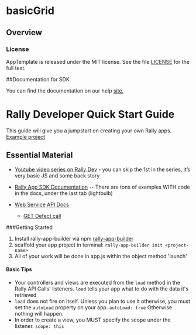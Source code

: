 basicGrid
=========================

## Overview


### License

AppTemplate is released under the MIT license.  See the file [LICENSE](./LICENSE) for the full text.

##Documentation for SDK

You can find the documentation on our help [site.](https://help.rallydev.com/apps/2.0/doc/)

# Rally Developer Quick Start Guide

This guide will give you a jumpstart on creating your own Rally apps. [Example project](https://github.com/BdNp/basicRallyGrid)

## Essential Material
* [Youtube video series on Rally Dev](https://www.youtube.com/watch?v=lig8er0EaCs&index=2&list=PL3PQ-IsMxhG14aDViKxlPZASIrHatNkft) - you can skip the 1st in the series, it’s very basic JS and some back story

* [Rally App SDK Documentation](https://help.rallydev.com/apps/2.0/doc/) -- There are tons of examples WITH code in the docs, under the last tab (lightbulb)

* [Web Service API Docs](https://rally1.rallydev.com/slm/doc/webservice/) 
  + [GET Defect call](https://rally1.rallydev.com/slm/webservice/v2.0/defect/ObjectID) 

###Getting Started
1. Install rally-app-builder via npm [rally-app-builder](https://github.com/RallyApps/rally-app-builder)
2. scaffold your app project in terminal: `rally-app-builder init <project-name>`
3. All of your work will be done in app.js within the object method 'launch'

#### Basic Tips
* Your controllers and views are executed from the `load` method in the Rally API Calls' listeners. `load` tells your app what to do with the data it's retrieved
* `load` does not fire on itself. Unless you plan to use it otherwise, you must set the `autoLoad` property on your app. `autoLoad: true` Otherwise nothing will happen.
* In order to create a view, you MUST specify the scope under the listener. `scope: this`

